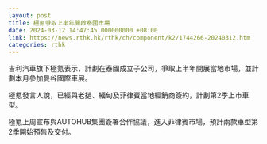```yaml
---
layout: post
title: 極氪爭取上半年開啟泰國市場
date: 2024-03-12 14:47:45.000000000 +08:00
link: https://news.rthk.hk/rthk/ch/component/k2/1744266-20240312.htm
categories: rthk
---
```


吉利汽車旗下極氪表示，計劃在泰國成立子公司，爭取上半年開展當地市場，並計劃本月參加曼谷國際車展。

極氪發言人說，已經與老撾、緬甸及菲律賓當地經銷商簽約，計劃第2季上市車型。

極氪上周宣布與AUTOHUB集團簽署合作協議，進入菲律賓市場，預計兩款車型第2季開始預售及交付。

